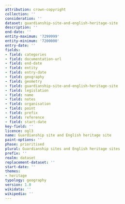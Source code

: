 ```yaml
---
attribution: crown-copyright
collection: ''
consideration: ''
dataset: guardianship-site-and-english-heritage-site
description: ''
end-date: ''
entity-maximum: '7299999'
entity-minimum: '7200000'
entry-date: ''
fields:
- field: categories
- field: documentation-url
- field: end-date
- field: entity
- field: entry-date
- field: geography
- field: geometry
- field: guardianship-site-and-english-heritage-site
- field: legislation
- field: name
- field: notes
- field: organisation
- field: point
- field: prefix
- field: reference
- field: start-date
key-field: ''
licence: ogl3
name: Guardianship site and English heritage site
paint-options: ''
phase: prioritised
plural: Guardianship sites and English heritage sites
prefix: ''
realm: dataset
replacement-dataset: ''
start-date: ''
themes:
- heritage
typology: geography
version: 1.0
wikidata: ''
wikipedia: ''
---
```

